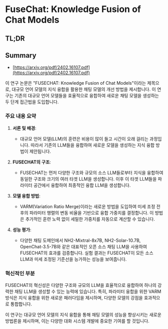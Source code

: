 # FuseChat: Knowledge Fusion of Chat Models
## TL;DR
## Summary
- [https://arxiv.org/pdf/2402.16107.pdf](https://arxiv.org/pdf/2402.16107.pdf)

이 연구 논문은 "FUSECHAT: Knowledge Fusion of Chat Models"이라는 제목으로, 대규모 언어 모델의 지식 융합을 활용한 채팅 모델의 개선 방법을 제시합니다. 이 연구는 기존의 대규모 언어 모델들을 효율적으로 융합하여 새로운 채팅 모델을 생성하는 두 단계 접근법을 도입합니다.

### 주요 내용 요약

1. **서론 및 배경**:
   - 대규모 언어 모델(LLM)의 훈련은 비용이 많이 들고 시간이 오래 걸리는 과정입니다. 따라서 기존의 LLM들을 융합하여 새로운 모델을 생성하는 지식 융합 방법이 제안됩니다.

2. **FUSECHAT의 구조**:
   - FUSECHAT는 먼저 다양한 구조와 규모의 소스 LLM들로부터 지식을 융합하여 동일한 구조와 크기의 여러 타겟 LLM을 생성합니다. 이후 이 타겟 LLM들을 파라미터 공간에서 융합하여 최종적인 융합 LLM을 생성합니다.

3. **모델 융합 방법**:
   - VARM(Variation Ratio Merge)이라는 새로운 방법을 도입하여 미세 조정 전후의 파라미터 행렬의 변동 비율을 기반으로 융합 가중치를 결정합니다. 이 방법은 추가적인 훈련 노력 없이 세밀한 가중치를 자동으로 계산할 수 있습니다.

4. **성능 평가**:
   - 다양한 채팅 도메인에서 NH2-Mixtral-8x7B, NH2-Solar-10.7B, OpenChat-3.5-7B와 같은 대표적인 오픈 소스 채팅 LLM을 사용하여 FUSECHAT의 효과를 검증합니다. 실험 결과는 FUSECHAT이 모든 소스 LLM과 미세 조정된 기준선을 능가하는 성능을 보여줍니다.

### 혁신적인 부분
FUSECHAT의 혁신성은 다양한 구조와 규모의 LLM을 효율적으로 융합하여 하나의 강력한 채팅 LLM을 생성할 수 있는 능력에 있습니다. 특히, 파라미터 융합을 위한 VARM 방식은 지식 융합을 위한 새로운 패러다임을 제시하며, 다양한 모델의 강점을 효과적으로 통합합니다.

이 연구는 대규모 언어 모델의 지식 융합을 통해 채팅 모델의 성능을 향상시키는 새로운 방법론을 제시하며, 이는 다양한 대화 시스템 개발에 중요한 기여를 할 것입니다.
